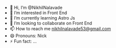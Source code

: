 - 👋 Hi, I’m @NikhilNalavade
- 👀 I’m interested in Front End
- 🌱 I’m currently learning Astro Js
- 💞️ I’m looking to collaborate on Front End 
- 📫 How to reach me nikhilnalavade53@gmail.com
- 😄 Pronouns: Nick
- ⚡ Fun fact: ...

<!---
NikhilNalavade/NikhilNalavade is a ✨ special ✨ repository because its `README.md` (this file) appears on your GitHub profile.
You can click the Preview link to take a look at your changes.
--->
